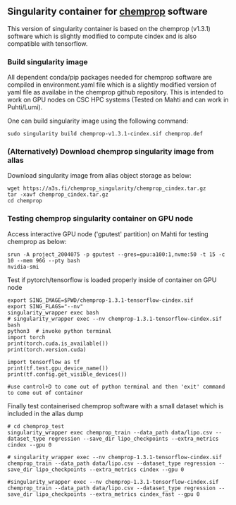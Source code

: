 ## Singularity container for [chemprop](https://github.com/chemprop/chemprop.git)  software
This version of singularity container is based on the chemprop (v1.3.1) software which is slightly modified to compute cindex and is also compatible with tensorflow.

### Build singularity image

All dependent conda/pip packages needed for chemprop software are  compiled in environment.yaml file which is a slightly modified version of yaml file as availabe in the chemprop github repository. This is intended to work on GPU nodes on CSC HPC systems (Tested on Mahti and can work in Puhti/Lumi).

One can build singularity image using the following command:

```
sudo singularity build chemprop-v1.3.1-cindex.sif chemprop.def

```
### (Alternatively) Download chemprop singularity image from allas
Download singularity image from allas object storage as below:
```
wget https://a3s.fi/chemprop_singularity/chemprop_cindex.tar.gz
tar -xavf chemprop_cindex.tar.gz
cd chemprop
```

### Testing chemprop singularity container on GPU node

Access interactive GPU node ('gputest' partition) on Mahti for testing chemprop as below:

```
srun -A project_2004075 -p gputest --gres=gpu:a100:1,nvme:50 -t 15 -c 10 --mem 96G --pty bash
nvidia-smi
```

Test if pytorch/tensorflow is loaded properly inside of container on GPU node

```
export SING_IMAGE=$PWD/chemprop-1.3.1-tensorflow-cindex.sif
export SING_FLAGS="--nv"
singularity_wrapper exec bash
# singularity_wrapper exec --nv chemprop-1.3.1-tensorflow-cindex.sif bash
python3  # invoke python terminal
import torch
print(torch.cuda.is_available())
print(torch.version.cuda)

import tensorflow as tf
print(tf.test.gpu_device_name())
print(tf.config.get_visible_devices())

#use control+D to come out of python terminal and then 'exit' command to come out of container

```

Finally test containerised chemprop software with a small dataset which is included in the allas dump

```
# cd chemprop_test
singularity_wrapper exec chemprop_train --data_path data/lipo.csv --dataset_type regression --save_dir lipo_checkpoints --extra_metrics cindex --gpu 0

# singularity_wrapper exec --nv chemprop-1.3.1-tensorflow-cindex.sif chemprop_train --data_path data/lipo.csv --dataset_type regression --save_dir lipo_checkpoints --extra_metrics cindex --gpu 0

#singularity_wrapper exec --nv chemprop-1.3.1-tensorflow-cindex.sif chemprop_train --data_path data/lipo.csv --dataset_type regression --save_dir lipo_checkpoints --extra_metrics cindex_fast --gpu 0 

```

